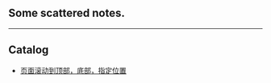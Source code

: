 
Some scattered notes.
--------------------

****
## Catalog
* [页面滚动到顶部，底部，指定位置](/jquery/jquery_slide.md)